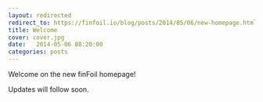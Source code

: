 ```yaml
---
layout: redirected
redirect_to: https://finfoil.io/blog/posts/2014/05/06/new-homepage.html
title: Welcome
cover: cover.jpg
date:   2014-05-06 08:20:00
categories: posts
---
```


Welcome on the new finFoil homepage!

Updates will follow soon.
